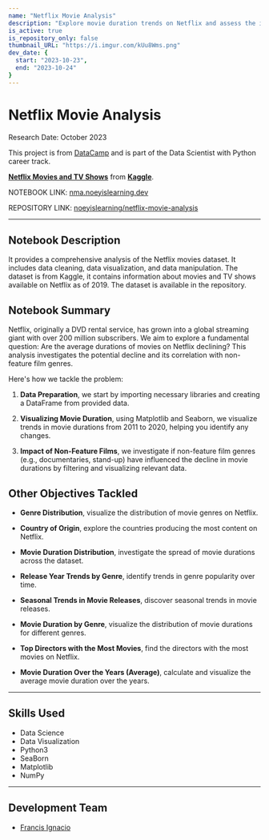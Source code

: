```yaml
---
name: "Netflix Movie Analysis"
description: "Explore movie duration trends on Netflix and assess the impact of non-feature film genres in this data-driven analysis."
is_active: true
is_repository_only: false
thumbnail_URL: "https://i.imgur.com/kUu8Wms.png"
dev_date: {
  start: "2023-10-23",
  end: "2023-10-24"
}
---
```

# Netflix Movie Analysis

Research Date: October 2023

This project is from [DataCamp](https://datacamp.com/) and is part of the Data Scientist with Python career track.

**[Netflix Movies and TV Shows](https://www.kaggle.com/shivamb/netflix-shows)** from **[Kaggle](https://www.kaggle.com/)**.

NOTEBOOK LINK: [nma.noeyislearning.dev](https://nma.noeyislearning.dev/)

REPOSITORY LINK: [noeyislearning/netflix-movie-analysis](https://github.com/noeyislearning/netflix-movie-analysis)

---

## Notebook Description

It provides a comprehensive analysis of the Netflix movies dataset. It includes data cleaning, data visualization, and data manipulation. The dataset is from Kaggle, it contains information about movies and TV shows available on Netflix as of 2019. The dataset is available in the repository.

## Notebook Summary

Netflix, originally a DVD rental service, has grown into a global streaming giant with over 200 million subscribers. We aim to explore a fundamental question: Are the average durations of movies on Netflix declining? This analysis investigates the potential decline and its correlation with non-feature film genres.

Here's how we tackle the problem:

1. **Data Preparation**, we start by importing necessary libraries and creating a DataFrame from provided data.

2. **Visualizing Movie Duration**, using Matplotlib and Seaborn, we visualize trends in movie durations from 2011 to 2020, helping you identify any changes.

3. **Impact of Non-Feature Films**, we investigate if non-feature film genres (e.g., documentaries, stand-up) have influenced the decline in movie durations by filtering and visualizing relevant data.

## Other Objectives Tackled

- **Genre Distribution**, visualize the distribution of movie genres on Netflix.

- **Country of Origin**, explore the countries producing the most content on Netflix.

- **Movie Duration Distribution**, investigate the spread of movie durations across the dataset.

- **Release Year Trends by Genre**, identify trends in genre popularity over time.

- **Seasonal Trends in Movie Releases**, discover seasonal trends in movie releases.

- **Movie Duration by Genre**, visualize the distribution of movie durations for different genres.

- **Top Directors with the Most Movies**, find the directors with the most movies on Netflix.

- **Movie Duration Over the Years (Average)**, calculate and visualize the average movie duration over the years.

---

## Skills Used

- Data Science
- Data Visualization
- Python3
- SeaBorn
- Matplotlib
- NumPy

---

## Development Team

- [Francis Ignacio](https://www.linkedin.com/in/noeyislearning/)
